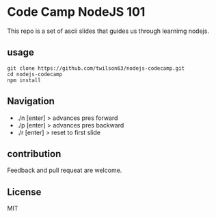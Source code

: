 # Code Camp NodeJS 101

This repo is a set of ascii slides that guides us through learnimg nodejs. 

## usage

```
git clone https://github.com/twilson63/nodejs-codecamp.git
cd nodejs-codecamp
npm install
```

## Navigation

* ./n [enter]  > advances pres forward
* ./p [enter]  > advances pres backward
* ./r [enter]  > reset to first slide

## contribution

Feedback and pull requeat are welcome.

## License

MIT


